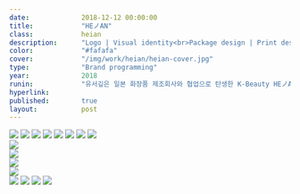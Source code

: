 ```yaml
---
date:             2018-12-12 00:00:00
title:            "HEノAN"
class:            heian
description:      "Logo | Visual identity<br>Package design | Print design"
color:            "#fafafa"
cover:            "/img/work/heian/heian-cover.jpg"
type:             "Brand programming"
year:             2018
runin:            "유서깊은 일본 화장품 제조회사와 협업으로 탄생한 K-Beauty HEノAN입니다."
hyperlink:        
published:        true
layout:           post
---
```



<div class="post-content-grid">
  <div class="post-content-column column-1">
    <img class="post-content-screen desktop" src="{{ site.baseurl }}/img/work/heian/01.jpg" />
    <img class="post-content-screen desktop" src="{{ site.baseurl }}/img/work/heian/02.jpg" />
    <img class="post-content-screen desktop" src="{{ site.baseurl }}/img/work/heian/03.jpg" />
    <img class="post-content-screen desktop" src="{{ site.baseurl }}/img/work/heian/05.jpg" />
    <img class="post-content-screen desktop" src="{{ site.baseurl }}/img/work/heian/06.jpg" />
    <img class="post-content-screen desktop" src="{{ site.baseurl }}/img/work/heian/07.jpg" />
    <img class="post-content-screen desktop" src="{{ site.baseurl }}/img/work/heian/08.jpg" />
    <img class="post-content-screen desktop" src="{{ site.baseurl }}/img/work/heian/09.gif" />
  </div>
</div>

<div class="post-content-grid">
  <div class="post-content-column column-4">
    <img class="post-content-screen desktop" src="{{ site.baseurl }}/img/work/heian/10_1.jpg" />
  </div>
  <div class="post-content-column column-4 offset-2">
    <img class="post-content-screen desktop" src="{{ site.baseurl }}/img/work/heian/10_2.jpg" />
  </div>
</div>

<div class="post-content-grid">
  <div class="post-content-column column-4">
    <img class="post-content-screen desktop" src="{{ site.baseurl }}/img/work/heian/10_3.jpg" />
  </div>
  <div class="post-content-column column-4 offset-2">
    <img class="post-content-screen desktop" src="{{ site.baseurl }}/img/work/heian/10_4.jpg" />
  </div>
</div>

<div class="post-content-grid">
  <div class="post-content-column column-1">
    <img class="post-content-screen desktop" src="{{ site.baseurl }}/img/work/heian/11.jpg" />
    <img class="post-content-screen desktop" src="{{ site.baseurl }}/img/work/heian/12.jpg" />
    <img class="post-content-screen desktop" src="{{ site.baseurl }}/img/work/heian/13.jpg" />
    <img class="post-content-screen desktop" src="{{ site.baseurl }}/img/work/heian/14.jpg" />
  </div>
</div>
